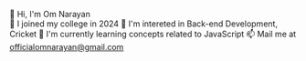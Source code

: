 👋 Hi, I'm Om Narayan                                                                                                                                                                            
👀 I joined my college in 2024
👀 I'm intereted in Back-end Development, Cricket
🌱 I'm currently learning concepts related to JavaScript 
📫 Mail me at officialomnarayan@gmail.com
